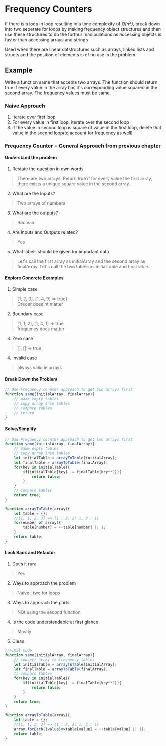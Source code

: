 # Frequency Counters

If there is a loop in loop resulting in a time complexity of _O(n<sup>2</sup>)_, break down into two seperate for loops by making frequency object structures and then use these structures to do the furthur manipulations as accessing objects is faster than accessing arrays and strings

Used when there are linear datstructures such as arrays, linked lists and structs and the position of elements is of no use in the problem.

## Example

Write a function same that accepts two arrays. The function should return true if every value in the array has it's corresponding value squared in the second array. The frequency values must be same.

 ### Naive Approach

 1. Iterate over first loop
 2. For every value in first loop, iterate over the second loop
 3. if the value in second loop is square of value in the first loop, delete that value in the second loop(to account for frequency as well)

 ### Frequency Counter + General Approach from previous chapter

 #### Understand the problem
 
 1. Restate the question in own words
 > There are two arrays. Return true if for every value the first array, there exists a unique square value in the second array. 

 2. What are the Inputs?
 > Two arrays of numbers

 3. What are the outputs?
 > Boolean

 4. Are Inputs and Outputs related?
 > Yes

 5. What labels should be given for important data
 > Let's call the first array as initialArray and the second array as finalArray. Let's call the two tables as initialTable and finalTable.

#### Explore Concrete Examples
1. Simple case
> [1, 2, 3], [1, 4, 9] => true] <br>
> Oreder does'nt matter

2. Boundary case
> [1, 1, 2], [1, 4, 1] => true <br>
> frequency does matter

3. Zero case
> [], [] => true

4. Invalid case
> always valid ie arrays

#### Break Down the Problem
```javascript
// Use Frequency counter approach to get two arrays first
function same(initialArray, finalArray){
	// make empty tables
	// copy array into tables
	// compare tables
	// return
}
```

#### Solve/Simplify
```javascript
// Use Frequency counter approach to get two arrays first
function same(initialArray, finalArray){
	// make empty tables
	// copy array into tables
	let initialTable = arrayToTable(initialArray);
	let finalTable = arrayToTable(finalArray);
	for(key in initialTable){
		if(initialTable[key] != finalTable[key**2]){
			return false;
		}
	}
	// compare tables
	return true;
}

function arrayToTable(array){
	let table = {};
	//[1, 1, 2, 3] => {1 : 2, 2: 1, 3 : 1}
	for(number of array){
		table[number] = ++table[number] || 1;
	}
	return table;
}
```

#### Look Back and Refactor
1. Does it run:
> Yes
2. Ways to approach the problem
> Naive : two for loops
3. Ways to apporach the parts
> NOt using the second function
4. Is the code understandable at first glance
> Mostly
5. Clean
```javascript
//Final Code
function same(initialArray, finalArray){
	// convert array to frequency tables
	let initialTable = arrayToTable(initialArray);
    let finalTable = arrayToTable(finalArray);
	// compare tables
	for(key in initialTable){
		if(initialTable[key] != finalTable[key**2]){
			return false;
		}
	}
	return true;
}

function arrayToTable(array){
	let table = {};
	//[1, 1, 2, 3] => {1 : 2, 2: 1, 3 : 1}
    array.forEach((value)=>table[value] = ++table[value] || 1);
	return table;
}
```